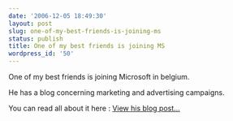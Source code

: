 ```yaml
---
date: '2006-12-05 18:49:30'
layout: post
slug: one-of-my-best-friends-is-joining-ms
status: publish
title: One of my best friends is joining MS
wordpress_id: '50'
---
```


One of my best friends is joining Microsoft in belgium.

He has a blog concerning marketing and advertising campaigns.  


You can read all about it here : [View his blog post...](http://blog.coolz0r.com/2006/12/05/changing-jobs/)
